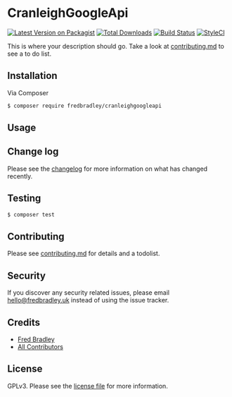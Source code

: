 # CranleighGoogleApi

[![Latest Version on Packagist][ico-version]][link-packagist]
[![Total Downloads][ico-downloads]][link-downloads]
[![Build Status][ico-travis]][link-travis]
[![StyleCI][ico-styleci]][link-styleci]

This is where your description should go. Take a look at [contributing.md](contributing.md) to see a to do list.

## Installation

Via Composer

``` bash
$ composer require fredbradley/cranleighgoogleapi
```

## Usage

## Change log

Please see the [changelog](changelog.md) for more information on what has changed recently.

## Testing

``` bash
$ composer test
```

## Contributing

Please see [contributing.md](contributing.md) for details and a todolist.

## Security

If you discover any security related issues, please email hello@fredbradley.uk instead of using the issue tracker.

## Credits

- [Fred Bradley][link-author]
- [All Contributors][link-contributors]

## License

GPLv3. Please see the [license file](license.md) for more information.

[ico-version]: https://img.shields.io/packagist/v/fredbradley/cranleighgoogleapi.svg?style=flat-square
[ico-downloads]: https://img.shields.io/packagist/dt/fredbradley/cranleighgoogleapi.svg?style=flat-square
[ico-travis]: https://img.shields.io/travis/fredbradley/cranleighgoogleapi/master.svg?style=flat-square
[ico-styleci]: https://styleci.io/repos/12345678/shield

[link-packagist]: https://packagist.org/packages/fredbradley/cranleighgoogleapi
[link-downloads]: https://packagist.org/packages/fredbradley/cranleighgoogleapi
[link-travis]: https://travis-ci.org/fredbradley/cranleighgoogleapi
[link-styleci]: https://styleci.io/repos/12345678
[link-author]: https://github.com/fredbradley
[link-contributors]: ../../contributors
